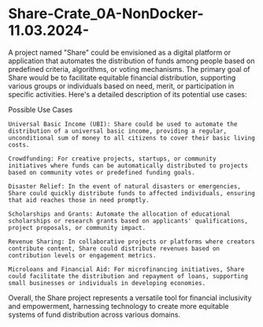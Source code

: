 # Share-Crate_0A-NonDocker-11.03.2024-
A project named "Share" could be envisioned as a digital platform or application that automates the distribution of funds among people based on predefined criteria, algorithms, or voting mechanisms. The primary goal of Share would be to facilitate equitable financial distribution, supporting various groups or individuals based on need, merit, or participation in specific activities. Here's a detailed description of its potential use cases:

Possible Use Cases

    Universal Basic Income (UBI): Share could be used to automate the distribution of a universal basic income, providing a regular, unconditional sum of money to all citizens to cover their basic living costs.

    Crowdfunding: For creative projects, startups, or community initiatives where funds can be automatically distributed to projects based on community votes or predefined funding goals.

    Disaster Relief: In the event of natural disasters or emergencies, Share could quickly distribute funds to affected individuals, ensuring that aid reaches those in need promptly.

    Scholarships and Grants: Automate the allocation of educational scholarships or research grants based on applicants' qualifications, project proposals, or community impact.

    Revenue Sharing: In collaborative projects or platforms where creators contribute content, Share could distribute revenues based on contribution levels or engagement metrics.

    Microloans and Financial Aid: For microfinancing initiatives, Share could facilitate the distribution and repayment of loans, supporting small businesses or individuals in developing economies.

Overall, the Share project represents a versatile tool for financial inclusivity and empowerment, harnessing technology to create more equitable systems of fund distribution across various domains.
